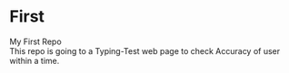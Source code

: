 # First
My First Repo
<br>
This repo is going to a Typing-Test web page to check Accuracy of user within a time. 

